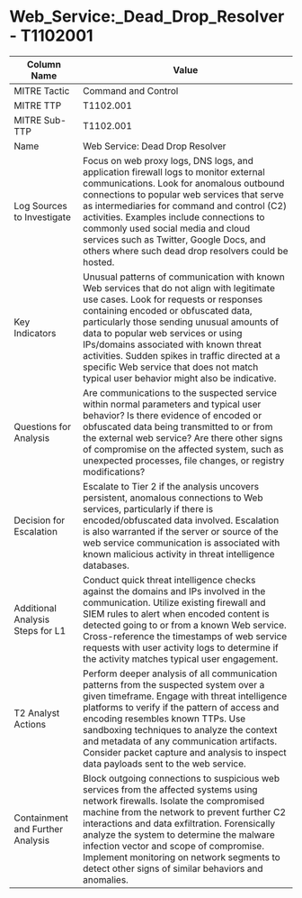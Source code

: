 # Web_Service:_Dead_Drop_Resolver - T1102001

| Column Name | Value |
|-------------|-------|
| MITRE Tactic | Command and Control |
| MITRE TTP | T1102.001 |
| MITRE Sub-TTP | T1102.001 |
| Name | Web Service: Dead Drop Resolver |
| Log Sources to Investigate | Focus on web proxy logs, DNS logs, and application firewall logs to monitor external communications. Look for anomalous outbound connections to popular web services that serve as intermediaries for command and control (C2) activities. Examples include connections to commonly used social media and cloud services such as Twitter, Google Docs, and others where such dead drop resolvers could be hosted. |
| Key Indicators | Unusual patterns of communication with known Web services that do not align with legitimate use cases. Look for requests or responses containing encoded or obfuscated data, particularly those sending unusual amounts of data to popular web services or using IPs/domains associated with known threat activities. Sudden spikes in traffic directed at a specific Web service that does not match typical user behavior might also be indicative. |
| Questions for Analysis | Are communications to the suspected service within normal parameters and typical user behavior? Is there evidence of encoded or obfuscated data being transmitted to or from the external web service? Are there other signs of compromise on the affected system, such as unexpected processes, file changes, or registry modifications? |
| Decision for Escalation | Escalate to Tier 2 if the analysis uncovers persistent, anomalous connections to Web services, particularly if there is encoded/obfuscated data involved. Escalation is also warranted if the server or source of the web service communication is associated with known malicious activity in threat intelligence databases. |
| Additional Analysis Steps for L1 | Conduct quick threat intelligence checks against the domains and IPs involved in the communication. Utilize existing firewall and SIEM rules to alert when encoded content is detected going to or from a known Web service. Cross-reference the timestamps of web service requests with user activity logs to determine if the activity matches typical user engagement. |
| T2 Analyst Actions | Perform deeper analysis of all communication patterns from the suspected system over a given timeframe. Engage with threat intelligence platforms to verify if the pattern of access and encoding resembles known TTPs. Use sandboxing techniques to analyze the context and metadata of any communication artifacts. Consider packet capture and analysis to inspect data payloads sent to the web service. |
| Containment and Further Analysis | Block outgoing connections to suspicious web services from the affected systems using network firewalls. Isolate the compromised machine from the network to prevent further C2 interactions and data exfiltration. Forensically analyze the system to determine the malware infection vector and scope of compromise. Implement monitoring on network segments to detect other signs of similar behaviors and anomalies. |
